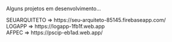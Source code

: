 <p>Alguns projetos em desenvolvimento...</p>
SEUARQUITETO => https://seu-arquiteto-85145.firebaseapp.com/ <br>
LOGAPP => https://logapp-1fb1f.web.app <br>
AFPEC => https://pscip-eb1ad.web.app/
